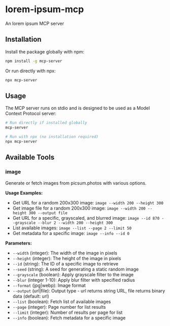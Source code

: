 # lorem-ipsum-mcp
An lorem ipsum MCP server

## Installation

Install the package globally with npm:

```bash
npm install -g mcp-server
```

Or run directly with npx:

```bash
npx mcp-server
```

## Usage

The MCP server runs on stdio and is designed to be used as a Model Context Protocol server:

```bash
# Run directly if installed globally
mcp-server

# Run with npx (no installation required)
npx mcp-server
```

## Available Tools

### image
Generate or fetch images from picsum.photos with various options.

**Usage Examples:**
- Get URL for a random 200x300 image: `image --width 200 --height 300`
- Get image file for a random 200x300 image: `image --width 200 --height 300 --output file`
- Get URL for a specific, grayscaled, and blurred image: `image --id 870 --grayscale --blur 2 --width 200 --height 300`
- List available images: `image --list --page 2 --limit 50`
- Get metadata for a specific image: `image --info --id 0`

**Parameters:**
- `--width` (integer): The width of the image in pixels
- `--height` (integer): The height of the image in pixels  
- `--id` (string): The ID of a specific image to retrieve
- `--seed` (string): A seed for generating a static random image
- `--grayscale` (boolean): Apply grayscale filter to the image
- `--blur` (integer 1-10): Apply blur filter with specified radius
- `--format` (jpg|webp): Image format
- `--output` (url|file): Output type - url returns string URL, file returns binary data (default: url)
- `--list` (boolean): Fetch list of available images
- `--page` (integer): Page number for list results
- `--limit` (integer): Number of results per page for list
- `--info` (boolean): Fetch metadata for a specific image
